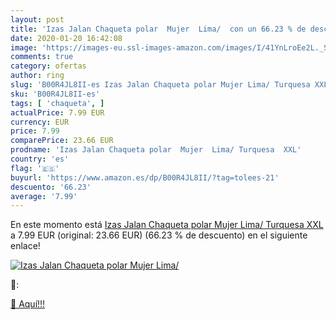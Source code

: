 ```yaml
---
layout: post
title: 'Izas Jalan Chaqueta polar  Mujer  Lima/  con un 66.23 % de descuento'
date: 2020-01-20 16:42:08
image: 'https://images-eu.ssl-images-amazon.com/images/I/41YnLroEe2L._SL200_.jpg'
comments: true
category: ofertas
author: ring
slug: 'B00R4JL8II-es Izas Jalan Chaqueta polar Mujer Lima/ Turquesa XXL'
sku: 'B00R4JL8II-es'
tags: [ 'chaqueta', ]
actualPrice: 7.99 EUR
currency: EUR
price: 7.99
comparePrice: 23.66 EUR
prodname: 'Izas Jalan Chaqueta polar  Mujer  Lima/ Turquesa  XXL'
country: 'es'
flag: '🇪🇸'
buyurl: 'https://www.amazon.es/dp/B00R4JL8II/?tag=tolees-21'
descuento: '66.23'
average: '7.99'
---
```


En este momento está [Izas Jalan Chaqueta polar  Mujer  Lima/ Turquesa  XXL](https://www.amazon.es/dp/B00R4JL8II/?tag=tolees-21) a 7.99 EUR (original: 23.66 EUR) (66.23 %  de descuento) en el siguiente enlace!

[![Izas Jalan Chaqueta polar  Mujer  Lima/ ](https://images-eu.ssl-images-amazon.com/images/I/41YnLroEe2L._SL200_.jpg)](https://www.amazon.es/dp/B00R4JL8II/?tag=tolees-21)

🔎:


[🛒 Aquí!!!](https://www.amazon.es/dp/B00R4JL8II/?tag=tolees-21)
